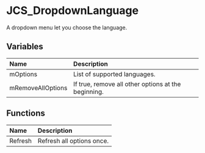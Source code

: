 # JCS_DropdownLanguage

A dropdown menu let you choose the language.

## Variables

| Name              | Description                                         |
|:------------------|:----------------------------------------------------|
| mOptions          | List of supported languages.                        |
| mRemoveAllOptions | If true, remove all other options at the beginning. |

## Functions

| Name    | Description               |
|:--------|:--------------------------|
| Refresh | Refresh all options once. |
